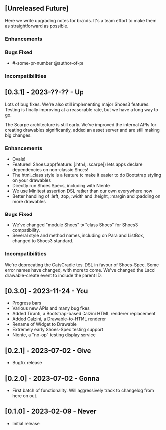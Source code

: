 ## [Unreleased Future]

Here we write upgrading notes for brands. It's a team effort to make them as
straightforward as possible.

### Enhancements

### Bugs Fixed
- #-some-pr-number <description> @author-of-pr

### Incompatibilities

## [0.3.1] - 2023-??-?? - Up

Lots of bug fixes. We're also still implementing major Shoes3 features.
Testing is finally improving at a reasonable rate, but we have a long
way to go.

The Scarpe architecture is still early. We've improved the internal APIs
for creating drawables significantly, added an asset server and are
still making big changes.

### Enhancements

- Ovals!
- Features! Shoes.app(feature: [:html, :scarpe]) lets apps declare dependencies on non-classic Shoes!
- The html_class style is a feature to make it easier to do Bootstrap styling on your drawables
- Directly run Shoes Specs, including with Niente
- We use Minitest assertion DSL rather than our own everywhere now
- Better handling of :left, :top, :width and :height, :margin and :padding on more drawables

### Bugs Fixed

- We've changed "module Shoes" to "class Shoes" for Shoes3 compatibility.
- Several style and method names, including on Para and ListBox, changed to Shoes3 standard.

### Incompatibilities

We're deprecating the CatsCradle test DSL in favour of Shoes-Spec.
Some error names have changed, with more to come.
We've changed the Lacci drawable-create event to include the parent ID.

## [0.3.0] - 2023-11-24 - You

- Progress bars
- Various new APIs and many bug fixes
- Added Tiranti, a Bootstrap-based Calzini HTML renderer replacement
- Added Calzini, a Drawable-to-HTML renderer
- Rename of Widget to Drawable
- Extremely early Shoes-Spec testing support
- Niente, a "no-op" testing display service

## [0.2.1] - 2023-07-02 - Give

- Bugfix release

## [0.2.0] - 2023-07-02 - Gonna

- First batch of functionality. Will aggressively track to changelog from here on out.

## [0.1.0] - 2023-02-09 - Never

- Initial release
